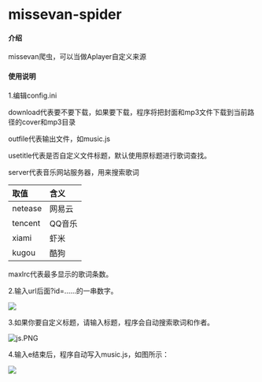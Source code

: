 # missevan-spider

#### 介绍
missevan爬虫，可以当做Aplayer自定义来源

#### 使用说明

1.编辑config.ini

download代表要不要下载，如果要下载，程序将把封面和mp3文件下载到当前路径的cover和mp3目录

outfile代表输出文件，如music.js

usetitle代表是否自定义文件标题，默认使用原标题进行歌词查找。

server代表音乐网站服务器，用来搜索歌词

| 取值    | 含义   |
| :------ | :----- |
| netease | 网易云 |
| tencent | QQ音乐 |
| xiami   | 虾米   |
| kugou   | 酷狗   |

maxlrc代表最多显示的歌词条数。

2.输入url后面?id=......的一串数字。

![](https://images.gitee.com/uploads/images/2019/0901/141425_6f6ec58d_5151366.png)

3.如果你要自定义标题，请输入标题，程序会自动搜索歌词和作者。

![js.PNG](https://i.loli.net/2019/09/08/aPA6GHbWuQgBize.png)

4.输入e结束后，程序自动写入music.js，如图所示：

![](https://i.loli.net/2019/09/08/lkP4NvAwLS56ycC.png)